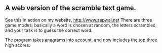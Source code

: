 A web version of the scramble text game.
---
See this in action on my website, http://www.zapwai.net
There are three game modes; basically a word is chosen at random, the letters scrambled, and your task is to guess the correct word.

The program takes anagrams into account, and now includes the top three high scores.